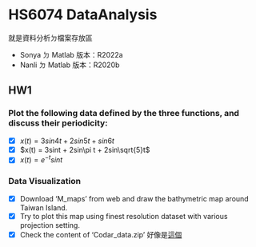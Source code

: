 # HS6074 DataAnalysis
就是資料分析ㄉ檔案存放區
* Sonya ㄉ Matlab 版本：R2022a
* Nanli ㄉ Matlab 版本：R2020b

## HW1

### Plot the following data defined by the three functions, and discuss their periodicity:
* [x] $x(t) = 3sin4t + 2sin5t + sin6t$
* [x] $x(t) = 3sint + 2sin\pi t + 2sin\sqrt{5}t$
* [x] $x(t) = e^{-t}sint$

### Data Visualization 
* [x] Download ‘M_maps’ from web and draw the bathymetric map around Taiwan Island.
* [x] Try to plot this map using finest resolution dataset with various projection setting.
* [x] Check the content of ‘Codar_data.zip’
      好像是[這個](https://www.tori.narl.org.tw/TORI_WEB/CTORI/Data_Application/Codar/)
